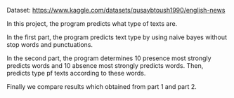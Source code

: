 Dataset: https://www.kaggle.com/datasets/qusaybtoush1990/english-news

In this project, the program predicts what type of texts are.

In the first part, the program predicts text type by using naive bayes without stop words and punctuations.

In the second part, the program determines 10 presence most strongly predicts words and 10 absence most strongly predicts words. 
Then, predicts type pf texts according to these words.

Finally we compare results which obtained from part 1 and part 2.
